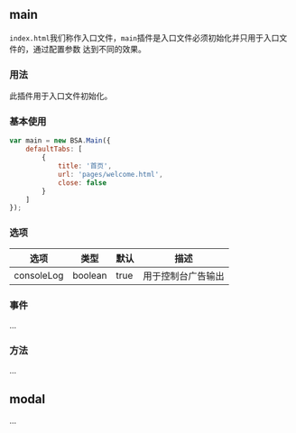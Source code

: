 ## main

`index.html`我们称作入口文件，`main`插件是入口文件必须初始化并只用于入口文件的，通过配置参数
达到不同的效果。

### 用法

此插件用于入口文件初始化。

### 基本使用

```javascript
var main = new BSA.Main({
    defaultTabs: [
        {
            title: '首页',
            url: 'pages/welcome.html',
            close: false
        }
    ]
});
```

### 选项

| 选项 | 类型 | 默认 | 描述 |
|--|--|--|--|
| consoleLog | boolean | true | 用于控制台广告输出 |

### 事件

...

### 方法

...


## modal

...




